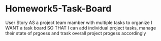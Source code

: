 # Homework5-Task-Board

User Story
AS a project team mamber with multiple tasks to organize 
I WANT a task board
SO THAT I can add individual project tasks, manage their state of prgoess and trask overall project progess accordingly